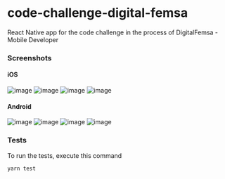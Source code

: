 # code-challenge-digital-femsa

React Native app for the code challenge in the process of DigitalFemsa - Mobile Developer

### Screenshots

#### iOS

![image](https://user-images.githubusercontent.com/15270446/230644514-c9fe26a7-a3d5-4a6d-9c4d-0790b3066300.png)
![image](https://user-images.githubusercontent.com/15270446/230644566-793eb90e-8e67-45f3-9eb6-3158d5d0d71c.png)
![image](https://user-images.githubusercontent.com/15270446/230644584-4073e71f-1d5f-4fa1-880f-38eeb4c46d9b.png)
![image](https://user-images.githubusercontent.com/15270446/230644613-ee37c8d1-60b2-489b-bce7-20fd558d0bc5.png)


#### Android

![image](https://user-images.githubusercontent.com/15270446/230644774-2592bdf2-4742-4267-9585-f6efb5e3992a.png)
![image](https://user-images.githubusercontent.com/15270446/230644794-6ccb9da7-99f2-4e57-862b-e3480f1548a3.png)
![image](https://user-images.githubusercontent.com/15270446/230644837-59b81aa5-2402-4f6b-84e4-daf00399d18a.png)
![image](https://user-images.githubusercontent.com/15270446/230644891-0170eb8e-4a0f-4344-83c2-43980ca1cf7c.png)

### Tests

To run the tests, execute this command

```bash
yarn test
```
